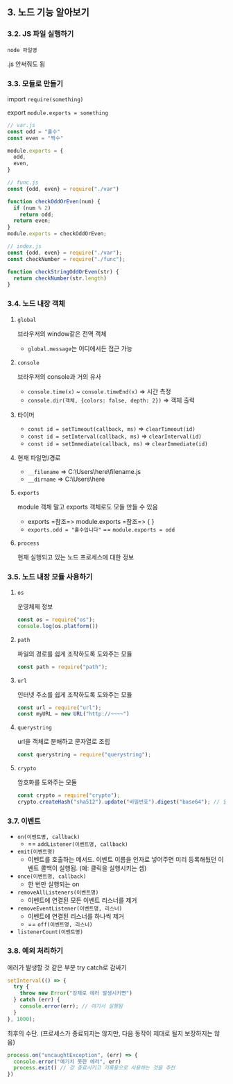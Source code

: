 ## 3. 노드 기능 알아보기

### 3.2. JS 파일 실행하기

`node 파일명`

.js 안써줘도 됨

### 3.3. 모듈로 만들기

import `require(something)`

export `module.exports = something `

```js
// var.js
const odd = "홀수"
const even = "짝수"

module.exports = {
  odd,
  even,
}
```

```js
// func.js
const {odd, even} = require("./var")

function checkOddOrEven(num) {
  if (num % 2)
    return odd;
  return even;
}
module.exports = checkOddOrEven;
```

```js
// index.js
const {odd, even} = require("./var");
const checkNumber = require("./func");

function checkStringOddOrEven(str) {
  return checkNumber(str.length)
}
```

### 3.4. 노드 내장 객체

1. `global`

   브라우저의 window같은 전역 객체

   - `global.message`는 어디에서든 접근 가능

2. `console`

   브라우저의 console과 거의 유사

   - `console.time(x)` ~ `console.timeEnd(x)` => 시간 측정
   - `console.dir(객체, {colors: false, depth: 2})` => 객체 출력

3. 타이머

   - `const id = setTimeout(callback, ms)` => `clearTimeout(id)`
   - `const id = setInterval(callback, ms)` => `clearInterval(id)`
   - `const id = setImmediate(callback, ms)` => `clearImmediate(id)`

4. 현재 파일명/경로

   - `__filename` => C:\Users\here\filename.js
   - `__dirname` => C:\Users\here

5. `exports`

   module 객체 말고 exports 객체로도 모듈 만들 수 있음

   - exports =참조=> module.exports =참조=> { }
   - `exports.odd = "홀수입니다"` == `module.exports = odd`

6. `process`

   현재 실행되고 있는 노드 프로세스에 대한 정보

### 3.5. 노드 내장 모듈 사용하기

1. `os`

   운영체제 정보

   ```js
   const os = require("os");
   console.log(os.platform())
   ```

2. `path`

   파일의 경로를 쉽게 조작하도록 도와주는 모듈

   ```js
   const path = require("path");
   ```

3. `url`

   인터넷 주소를 쉽게 조작하도록 도와주는 모듈

   ```js
   const url = require("url");
   const myURL = new URL("http://~~~~")
   ```

4. `querystring`

   url을 객체로 분해하고 문자열로 조립

   ```js
   const querystring = require("querystring");
   ```

5. `crypto`

   암호화를 도와주는 모듈

   ```js
   const crypto = require("crypto");
   crypto.createHash("sha512").update("비밀번호").digest("base64"); // 알고리즘 - 변환할 문자열 - 인코딩
   ```

### 3.7. 이벤트

- `on(이벤트명, callback)`
  - == `addListener(이벤트명, callback)`
- `emit(이벤트명)` 
  - 이벤트를 호출하는 메서드. 이벤트 이름을 인자로 넣어주면 미리 등록해뒀던 이벤트 콜백이 실행됨. (예: 클릭을 실행시키는 셈)
- `once(이벤트명, callback)`
  - 한 번만 실행되는 on
- `removeAllListeners(이벤트명)`
  - 이벤트에 연결된 모든 이벤트 리스너를 제거
- `removeEventListener(이벤트명, 리스너)`
  - 이벤트에 연결된 리스너를 하나씩 제거
  - == `off(이벤트명, 리스너)`
- `listenerCount(이벤트명)`

### 3.8. 예외 처리하기

에러가 발생할 것 같은 부분  try catch로 감싸기

```js
setInterval(() => {
  try {
    throw new Error("강제로 에러 발생시키면")
  } catch (err) {
    console.error(err); // 여기서 실행됨
  }
}, 1000);
```

최후의 수단. (프로세스가 종료되지는 않지만, 다음 동작이 제대로 될지 보장하지는 않음)

```js
process.on("uncaughtException", (err) => {
  console.error("예기치 못한 에러", err)
  process.exit() // 걍 종료시키고 기록용으로 사용하는 것을 추천
})
```

